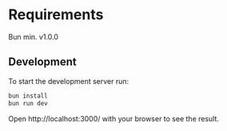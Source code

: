 # Requirements

Bun min. v1.0.0

## Development

To start the development server run:

```bash
bun install
bun run dev
```

Open http://localhost:3000/ with your browser to see the result.
